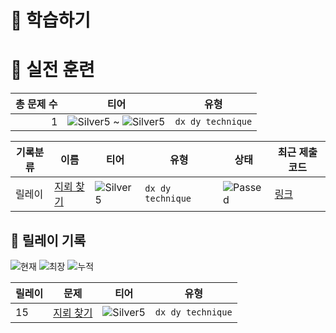 # 📖 학습하기

# 🥇 실전 훈련
|총 문제 수|티어|유형|
|---:|---|---|
|1|![Silver5][s5] ~ ![Silver5][s5]|`dx dy technique`|

|기록분류|이름|티어|유형|상태|최근 제출 코드|
|---|---|---|---|---|---|
|릴레이|[지뢰 찾기](https://www.codetree.ai/training-field/search/problems/minesweeper)|![Silver5][s5]|`dx dy technique`|![Passed][passed]|[링크](https://github.com/pinegreen83/codetree-TILs/blob/main/241205/%EC%A7%80%EB%A2%B0%20%EC%B0%BE%EA%B8%B0/minesweeper.cpp)|


## 🏃 릴레이 기록
![현재](https://img.shields.io/badge/현재_릴레이-15-%235cb85c.svg?for-the-badge)
![최장](https://img.shields.io/badge/최장_릴레이-34-%23E34F26.svg?for-the-badge)
![누적](https://img.shields.io/badge/누적_릴레이-134-%2300599C.svg?for-the-badge)

|릴레이|문제|티어|유형|
|---|---|---|---|
|15|[지뢰 찾기](https://www.codetree.ai/training-field/search/problems/minesweeper)|![Silver5][s5]|`dx dy technique`|










[b5]: https://img.shields.io/badge/Bronze_5-%235D3E31.svg
[b4]: https://img.shields.io/badge/Bronze_4-%235D3E31.svg
[b3]: https://img.shields.io/badge/Bronze_3-%235D3E31.svg
[b2]: https://img.shields.io/badge/Bronze_2-%235D3E31.svg
[b1]: https://img.shields.io/badge/Bronze_1-%235D3E31.svg
[s5]: https://img.shields.io/badge/Silver_5-%23394960.svg
[s4]: https://img.shields.io/badge/Silver_4-%23394960.svg
[s3]: https://img.shields.io/badge/Silver_3-%23394960.svg
[s2]: https://img.shields.io/badge/Silver_2-%23394960.svg
[s1]: https://img.shields.io/badge/Silver_1-%23394960.svg
[g5]: https://img.shields.io/badge/Gold_5-%23FFC433.svg
[g4]: https://img.shields.io/badge/Gold_4-%23FFC433.svg
[g3]: https://img.shields.io/badge/Gold_3-%23FFC433.svg
[g2]: https://img.shields.io/badge/Gold_2-%23FFC433.svg
[g1]: https://img.shields.io/badge/Gold_1-%23FFC433.svg
[p5]: https://img.shields.io/badge/Platinum_5-%2376DDD8.svg
[p4]: https://img.shields.io/badge/Platinum_4-%2376DDD8.svg
[p3]: https://img.shields.io/badge/Platinum_3-%2376DDD8.svg
[p2]: https://img.shields.io/badge/Platinum_2-%2376DDD8.svg
[p1]: https://img.shields.io/badge/Platinum_1-%2376DDD8.svg
[passed]: https://img.shields.io/badge/Passed-%23009D27.svg
[failed]: https://img.shields.io/badge/Failed-%23D24D57.svg
[easy]: https://img.shields.io/badge/쉬움-%235cb85c.svg?for-the-badge
[medium]: https://img.shields.io/badge/보통-%23FFC433.svg?for-the-badge
[hard]: https://img.shields.io/badge/어려움-%23D24D57.svg?for-the-badge